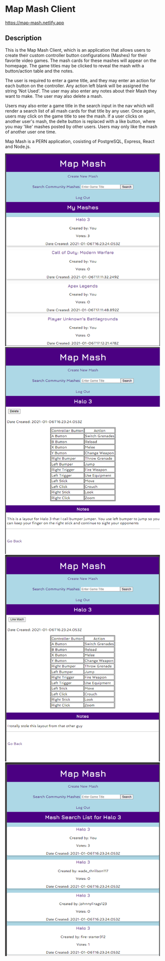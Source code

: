 # Map Mash Client

https://map-mash.netlify.app

## Description

This is the Map Mash Client, which is an application that allows users to create their custom controller button configurations (Mashes) for their favorite video games. The mash cards for these mashes will appear on the homepage. The game titles may be clicked to reveal the mash with a button/action table and the notes.

The user is required to enter a game title, and they may enter an action for each button on the controller. Any action left blank will be assigned the string 'Not Used'. The user may also enter any notes about their Mash they want to make. The user may also delete a mash.

Users may also enter a game title in the search input in the nav which will render a search list of all mash cards for that title by any user. Once again, users may click on the game title to see the mash. If a user clicks on another user's mash, the delte button is replaced with a like button, where you may 'like' mashes posted by other users. Users may only like the mash of another user one time.

Map Mash is a PERN application, cosisting of PostgreSQL, Express, React and Node.js.

![picture](./public/screenshots/Homepage.png)
![picture](./public/screenshots/Mash.png)
![picture](./public/screenshots/OtherUserMash.png)
![picture](./public/screenshots/SearchList.png)

